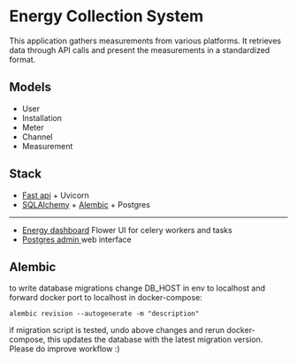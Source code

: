 # Energy Collection System
This application gathers measurements from various platforms. It retrieves data through API calls and present the measurements in a standardized format.

## Models
- User
- Installation
- Meter
- Channel
- Measurement

## Stack

- [Fast api](https://fastapi.tiangolo.com/) + Uvicorn
- [SQLAlchemy](https://sqlalchemy.org) + [Alembic](https://alembic.sqlalchemy.org/en/latest/tutorial.html#the-migration-environment) + Postgres

---

- [Energy dashboard](http://localhost:5555)
Flower UI for celery workers and tasks
- [Postgres admin ](http://localhost:8080) web interface

## Alembic

to write database migrations change DB_HOST in env to localhost and forward docker port to localhost in docker-compose:

    alembic revision --autogenerate -m "description"

if migration script is tested, undo above changes and rerun docker-compose, this updates the database with the latest migration version. Please do improve workflow :)
